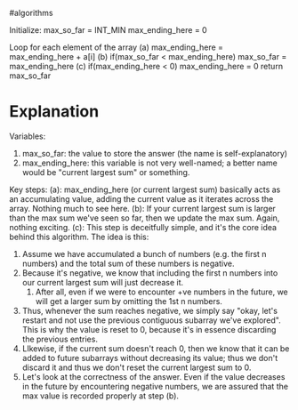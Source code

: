 #algorithms

Initialize:
    max_so_far = INT_MIN
    max_ending_here = 0

Loop for each element of the array
  (a) max_ending_here = max_ending_here + a[i]
  (b) if(max_so_far < max_ending_here)
            max_so_far = max_ending_here
  (c) if(max_ending_here < 0)
            max_ending_here = 0
return max_so_far

Explanation
 ===
Variables:
1. max_so_far: the value to store the answer (the name is self-explanatory)
2. max_ending_here: this variable is not very well-named; a better name would be "current largest sum" or something.

Key steps:
(a): max_ending_here (or current largest sum) basically acts as an accumulating value, adding the current value as it iterates across the array. Nothing much to see here.
(b): If your current largest sum is larger than the max sum we've seen so far, then we update the max sum. Again, nothing exciting.
(c): This step is deceitfully simple, and it's the core idea behind this algorithm. The idea is this:

1. Assume we have accumulated a bunch of numbers (e.g. the first n numbers) and the total sum of these numbers is negative.
2. Because it's negative, we know that including the first n numbers into our current largest sum will just decrease it. 
	1. After all, even if we were to encounter +ve numbers in the future, we will get a larger sum by omitting the 1st n numbers.
3. Thus, whenever the sum reaches negative, we simply say "okay, let's restart and not use the previous contiguous subarray we've explored". This is why the value is reset to 0, because it's in essence discarding the previous entries.
4. LIkewise, if the current sum doesn't reach 0, then we know that it can be added to future subarrays without decreasing its value; thus we don't discard it and thus we don't reset the current largest sum to 0.
5. Let's look at the correctness of the answer. Even if the value decreases in the future by encountering negative numbers, we are assured that the max value is recorded properly at step (b). 